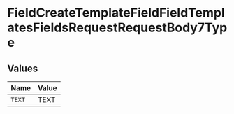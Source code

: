 # FieldCreateTemplateFieldFieldTemplatesFieldsRequestRequestBody7Type


## Values

| Name   | Value  |
| ------ | ------ |
| `TEXT` | TEXT   |